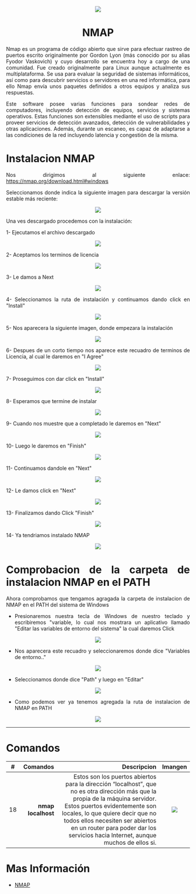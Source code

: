 <h1><div align=center><img src="img/img01.jpg"></div></h1>

# <text style = "display:block; text-align: center"> <b>NMAP</b>

<text style = "display:block; text-align: justify"> 

Nmap es un programa de código abierto que sirve para efectuar rastreo de puertos escrito originalmente por Gordon Lyon (más conocido por su alias Fyodor Vaskovich​) y cuyo desarrollo se encuentra hoy a cargo de una comunidad. Fue creado originalmente para Linux aunque actualmente es multiplataforma. Se usa para evaluar la seguridad de sistemas informáticos, así como para descubrir servicios o servidores en una red informática, para ello Nmap envía unos paquetes definidos a otros equipos y analiza sus respuestas.

Este software posee varias funciones para sondear redes de computadores, incluyendo detección de equipos, servicios y sistemas operativos. Estas funciones son extensibles mediante el uso de scripts para proveer servicios de detección avanzados, detección de vulnerabilidades y otras aplicaciones. Además, durante un escaneo, es capaz de adaptarse a las condiciones de la red incluyendo latencia y congestión de la misma.

# Instalacion NMAP

<text style = "display:block; text-align: justify"> 

Nos dirigimos al siguiente enlace: https://nmap.org/download.html#windows

Seleccionamos donde indica la siguiente imagen para descargar la versión estable más reciente:

<div align=center><img src="img/img02.jpg"></div>

Una ves descargado procedemos con la instalación:

1- Ejecutamos el archivo descargado
<div align=center><img src="img/img03.png"></div>

2- Aceptamos los terminos de licencia
<div align=center><img src="img/img04.png"></div>

3- Le damos a Next
<div align=center><img src="img/img05.png"></div>

4- Seleccionamos la ruta de instalación y continuamos dando click en "Install"
<div align=center><img src="img/img06.png"></div>

5- Nos aparecera la siguiente imagen, donde empezara la instalación
<div align=center><img src="img/img07.png"></div>

6- Despues de un corto tiempo nos aparece este recuadro de terminos de Licencia, al cual le daremos en "I Agree"
<div align=center><img src="img/img08.png"></div>

7- Proseguimos con dar click en "Install"
<div align=center><img src="img/img09.png"></div>

8- Esperamos que termine de instalar
<div align=center><img src="img/img10.png"></div>

9- Cuando nos muestre que a completado le daremos en "Next"
<div align=center><img src="img/img11.png"></div>

10- Luego le daremos en "Finish"
<div align=center><img src="img/img12.png"></div>

11- Continuamos dandole en "Next"
<div align=center><img src="img/img13.png"></div>

12- Le damos click en "Next"
<div align=center><img src="img/img14.png"></div>

13- Finalizamos dando Click "Finish"
<div align=center><img src="img/img15.png"></div>

14- Ya tendriamos instalado NMAP
<div align=center><img src="img/img16.png"></div>

# Comprobacion de la carpeta de instalacion NMAP en el PATH
Ahora comprobamos que tengamos agragada la carpeta de instalacion de NMAP en el PATH del sistema de Windows

- Presionaremos nuestra tecla de Windows de nuestro teclado y escribiremos "variable, lo cual nos mostrara un aplicativo llamado "Editar las variables de entorno del sistema" la cual daremos Click
<div align=center><img src="img/img17.png"></div>

- Nos aparecera este recuadro y seleccionaremos donde dice "Variables de entorno.."
<div align=center><img src="img/img18.png"></div>

- Seleccionamos donde dice "Path" y luego en "Editar"
<div align=center><img src="img/img19.png"></div>

- Como podemos ver ya tenemos agregada la ruta de instalacion de NMAP en PATH
<div align=center><img src="img/img20.png"></div>

_________________________________________________________________________________
# **Comandos**

| # | **Comandos** |**Descripcion**| **Imangen**
|-- |--:|--:|--:|
| 18 |**nmap localhost**| Estos son los puertos abiertos para la dirección “localhost”, que no es otra dirección más que la propia de la máquina servidor. Estos puertos evidentemente son locales, lo que quiere decir que no todos ellos necesiten ser abiertos en un router para poder dar los servicios hacia Internet, aunque muchos de ellos si.|<div align=center><img src="img/img21.png"></div>

# Mas Información
* [NMAP][1_0]


[1_0]: "https://es.wikipedia.org/wiki/Nmap"


